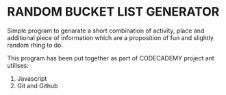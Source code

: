 # RANDOM BUCKET LIST GENERATOR

Simple program to genarate a short combination of activity, place and additional piece of information which are a proposition of fun and slightly random rhing to do.  
  
This program has been put together as part of CODECADEMY project ant utilises:

1. Javascript
2. Git and Github
